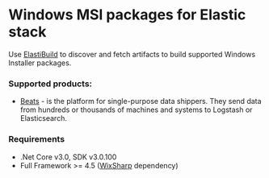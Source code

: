 # Windows MSI packages for Elastic stack

Use [ElastiBuild](docs/elastibuild.md) to discover and fetch artifacts to build supported Windows Installer packages.

### Supported products:
- [Beats](docs/beats.md) - is the platform for single-purpose data shippers. They send data from hundreds or thousands of machines and systems to Logstash or Elasticsearch.

### Requirements
- .Net Core v3.0, SDK v3.0.100
- Full Framework >= 4.5 ([WixSharp](https://github.com/oleg-shilo/wixsharp) dependency)
